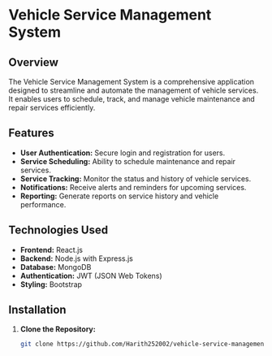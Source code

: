 # Vehicle Service Management System

## Overview

The Vehicle Service Management System is a comprehensive application designed to streamline and automate the management of vehicle services. It enables users to schedule, track, and manage vehicle maintenance and repair services efficiently.

## Features

- **User Authentication:** Secure login and registration for users.
- **Service Scheduling:** Ability to schedule maintenance and repair services.
- **Service Tracking:** Monitor the status and history of vehicle services.
- **Notifications:** Receive alerts and reminders for upcoming services.
- **Reporting:** Generate reports on service history and vehicle performance.

## Technologies Used

- **Frontend:** React.js
- **Backend:** Node.js with Express.js
- **Database:** MongoDB
- **Authentication:** JWT (JSON Web Tokens)
- **Styling:** Bootstrap

## Installation

1. **Clone the Repository:**
   ```bash
   git clone https://github.com/Harith252002/vehicle-service-management-system.git
   
